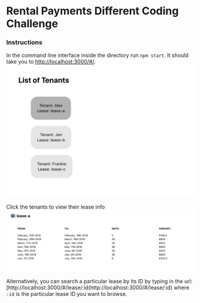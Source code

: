 # Rental Payments Different Coding Challenge

### Instructions
In the command line interface inside the directory run `npm start`.
It should take you to [http://localhost:3000/#/](http://localhost:3000/#/).
![Tenant Page](https://github.com/Lau01/coding-challenge-different/raw/master/public/tenant-page.png "Image")

Click the tenants to view their lease info
![Lease Info Page](https://github.com/Lau01/coding-challenge-different/raw/master/public/lease-info.png "Image")

Alternatively, you can search a particular lease by its ID by typing in the url:
[http://localhost:3000/#/lease/:id(http://localhost:3000/#/lease/:id) where `:id` is the particular lease ID you want to browse.

